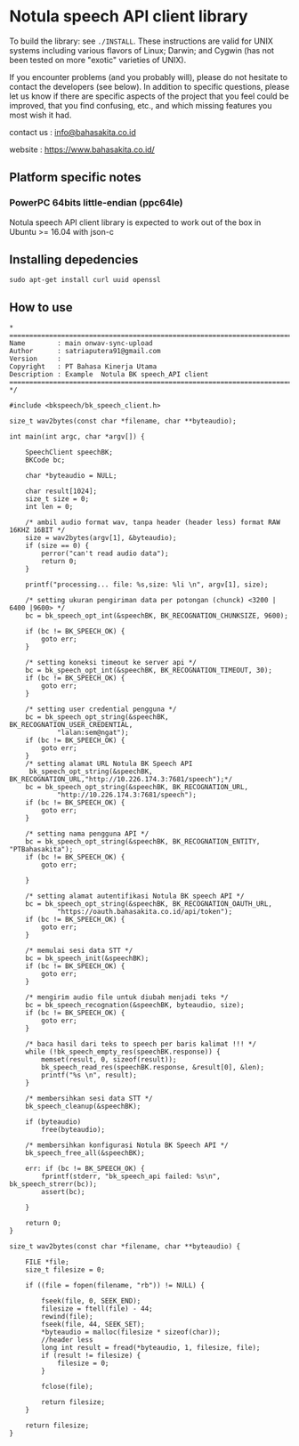 Notula speech API client library
================================

To build the library: see `./INSTALL`.  These instructions are valid for UNIX
systems including various flavors of Linux; Darwin; and Cygwin (has not been
tested on more "exotic" varieties of UNIX). 
    
    
If you encounter problems (and you probably will), please do not hesitate to
contact the developers (see below). In addition to specific questions, please
let us know if there are specific aspects of the project that you feel could be
improved, that you find confusing, etc., and which missing features you most
wish it had.



contact us  : info@bahasakita.co.id

website     : https://www.bahasakita.co.id/


Platform specific notes
-----------------------
### PowerPC 64bits little-endian (ppc64le)

Notula speech API client library  is expected to work out of the box in Ubuntu >= 16.04 with
json-c

Installing depedencies
----------------------
    sudo apt-get install curl uuid openssl

How to use
----------


    *
    ============================================================================
    Name        : main onwav-sync-upload
    Author      : satriaputera91@gmail.com
    Version     :
    Copyright   : PT Bahasa Kinerja Utama
    Description : Example  Notula BK speech_API client
    ============================================================================
    */

    #include <bkspeech/bk_speech_client.h>

    size_t wav2bytes(const char *filename, char **byteaudio);

    int main(int argc, char *argv[]) {

	    SpeechClient speechBK;
	    BKCode bc;

	    char *byteaudio = NULL;

	    char result[1024];
	    size_t size = 0;
	    int len = 0;

	    /* ambil audio format wav, tanpa header (header less) format RAW 16KHZ 16BIT */
	    size = wav2bytes(argv[1], &byteaudio);
	    if (size == 0) {
    		perror("can't read audio data");
    		return 0;
    	}
    
    	printf("processing... file: %s,size: %li \n", argv[1], size);
    
    	/* setting ukuran pengiriman data per potongan (chunck) <3200 | 6400 |9600> */
    	bc = bk_speech_opt_int(&speechBK, BK_RECOGNATION_CHUNKSIZE, 9600);
    
    	if (bc != BK_SPEECH_OK) {
    		goto err;
    	}
    
    	/* setting koneksi timeout ke server api */
    	bc = bk_speech_opt_int(&speechBK, BK_RECOGNATION_TIMEOUT, 30);
    	if (bc != BK_SPEECH_OK) {
    		goto err;
    	}
    
    	/* setting user credential pengguna */
    	bc = bk_speech_opt_string(&speechBK, BK_RECOGNATION_USER_CREDENTIAL,
    			"lalan:sem@ngat");
    	if (bc != BK_SPEECH_OK) {
    		goto err;
    	}
    	/* setting alamat URL Notula BK Speech API
    	 bk_speech_opt_string(&speechBK, BK_RECOGNATION_URL,"http://10.226.174.3:7681/speech");*/
    	bc = bk_speech_opt_string(&speechBK, BK_RECOGNATION_URL,
    			"http://10.226.174.3:7681/speech");
    	if (bc != BK_SPEECH_OK) {
    		goto err;
    	}
    
    	/* setting nama pengguna API */
    	bc = bk_speech_opt_string(&speechBK, BK_RECOGNATION_ENTITY, "PTBahasakita");
    	if (bc != BK_SPEECH_OK) {
    		goto err;
    
    	}
    
    	/* setting alamat autentifikasi Notula BK speech API */
    	bc = bk_speech_opt_string(&speechBK, BK_RECOGNATION_OAUTH_URL,
    			"https://oauth.bahasakita.co.id/api/token");
    	if (bc != BK_SPEECH_OK) {
    		goto err;
    	}
    
    	/* memulai sesi data STT */
    	bc = bk_speech_init(&speechBK);
    	if (bc != BK_SPEECH_OK) {
    		goto err;
    	}
    
    	/* mengirim audio file untuk diubah menjadi teks */
    	bc = bk_speech_recognation(&speechBK, byteaudio, size);
    	if (bc != BK_SPEECH_OK) {
    		goto err;
    	}
    
    	/* baca hasil dari teks to speech per baris kalimat !!! */
    	while (!bk_speech_empty_res(speechBK.response)) {
    		memset(result, 0, sizeof(result));
    		bk_speech_read_res(speechBK.response, &result[0], &len);
    		printf("%s \n", result);
    	}
    
    	/* membersihkan sesi data STT */
    	bk_speech_cleanup(&speechBK);
    
    	if (byteaudio)
    		free(byteaudio);
    
    	/* membersihkan konfigurasi Notula BK Speech API */
    	bk_speech_free_all(&speechBK);
    
    	err: if (bc != BK_SPEECH_OK) {
    		fprintf(stderr, "bk_speech_api failed: %s\n", bk_speech_strerr(bc));
    		assert(bc);
    
    	}
    
    	return 0;
    }
    
    size_t wav2bytes(const char *filename, char **byteaudio) {
    
    	FILE *file;
    	size_t filesize = 0;
    
    	if ((file = fopen(filename, "rb")) != NULL) {
    
    		fseek(file, 0, SEEK_END);
    		filesize = ftell(file) - 44;
    		rewind(file);
    		fseek(file, 44, SEEK_SET);
    		*byteaudio = malloc(filesize * sizeof(char));
    		//header less
    		long int result = fread(*byteaudio, 1, filesize, file);
    		if (result != filesize) {
    			filesize = 0;
    		}
    
    		fclose(file);
    
    		return filesize;
    	}
    
    	return filesize;
    }


